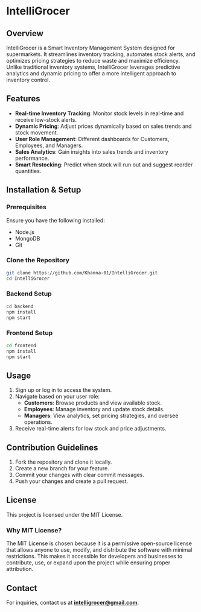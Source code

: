 # IntelliGrocer


## Overview
IntelliGrocer is a Smart Inventory Management System designed for supermarkets. It streamlines inventory tracking, automates stock alerts, and optimizes pricing strategies to reduce waste and maximize efficiency. Unlike traditional inventory systems, IntelliGrocer leverages predictive analytics and dynamic pricing to offer a more intelligent approach to inventory control.

## Features
- **Real-time Inventory Tracking**: Monitor stock levels in real-time and receive low-stock alerts.
- **Dynamic Pricing**: Adjust prices dynamically based on sales trends and stock movement.
- **User Role Management**: Different dashboards for Customers, Employees, and Managers.
- **Sales Analytics**: Gain insights into sales trends and inventory performance.
- **Smart Restocking**: Predict when stock will run out and suggest reorder quantities.

## Installation & Setup

### Prerequisites
Ensure you have the following installed:
- Node.js
- MongoDB
- Git

### Clone the Repository
```sh
git clone https://github.com/Khanna-01/IntelliGrocer.git
cd IntelliGrocer
```

### Backend Setup
```sh
cd backend
npm install
npm start
```

### Frontend Setup
```sh
cd frontend
npm install
npm start
```

## Usage
1. Sign up or log in to access the system.
2. Navigate based on your user role:
   - **Customers**: Browse products and view available stock.
   - **Employees**: Manage inventory and update stock details.
   - **Managers**: View analytics, set pricing strategies, and oversee operations.
3. Receive real-time alerts for low stock and price adjustments.

## Contribution Guidelines
1. Fork the repository and clone it locally.
2. Create a new branch for your feature.
3. Commit your changes with clear commit messages.
4. Push your changes and create a pull request.

## License
This project is licensed under the MIT License.

### Why MIT License?
The MIT License is chosen because it is a permissive open-source license that allows anyone to use, modify, and distribute the software with minimal restrictions. This makes it accessible for developers and businesses to contribute, use, or expand upon the project while ensuring proper attribution.

## Contact
For inquiries, contact us at **intelligrocer@gmail.com**.
